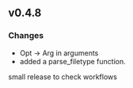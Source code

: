 ## v0.4.8
### Changes
- Opt -> Arg in arguments
- added a parse_filetype function.

small release to check workflows
